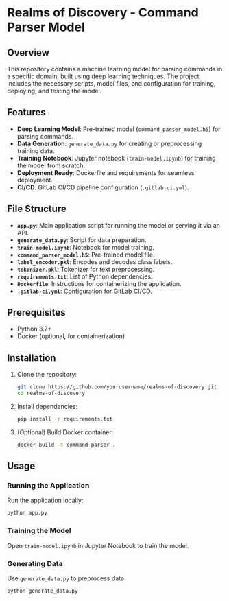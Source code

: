 
# Realms of Discovery - Command Parser Model

## Overview

This repository contains a machine learning model for parsing commands in a specific domain, built using deep learning techniques. The project includes the necessary scripts, model files, and configuration for training, deploying, and testing the model.

## Features

- **Deep Learning Model**: Pre-trained model (`command_parser_model.h5`) for parsing commands.
- **Data Generation**: `generate_data.py` for creating or preprocessing training data.
- **Training Notebook**: Jupyter notebook (`train-model.ipynb`) for training the model from scratch.
- **Deployment Ready**: Dockerfile and requirements for seamless deployment.
- **CI/CD**: GitLab CI/CD pipeline configuration (`.gitlab-ci.yml`).

## File Structure

- **`app.py`**: Main application script for running the model or serving it via an API.
- **`generate_data.py`**: Script for data preparation.
- **`train-model.ipynb`**: Notebook for model training.
- **`command_parser_model.h5`**: Pre-trained model file.
- **`label_encoder.pkl`**: Encodes and decodes class labels.
- **`tokenizer.pkl`**: Tokenizer for text preprocessing.
- **`requirements.txt`**: List of Python dependencies.
- **`Dockerfile`**: Instructions for containerizing the application.
- **`.gitlab-ci.yml`**: Configuration for GitLab CI/CD.

## Prerequisites

- Python 3.7+
- Docker (optional, for containerization)

## Installation

1. Clone the repository:
   ```bash
   git clone https://github.com/yourusername/realms-of-discovery.git
   cd realms-of-discovery
   ```

2. Install dependencies:
   ```bash
   pip install -r requirements.txt
   ```

3. (Optional) Build Docker container:
   ```bash
   docker build -t command-parser .
   ```

## Usage

### Running the Application
Run the application locally:
```bash
python app.py
```

### Training the Model
Open `train-model.ipynb` in Jupyter Notebook to train the model.

### Generating Data
Use `generate_data.py` to preprocess data:
```bash
python generate_data.py
```

